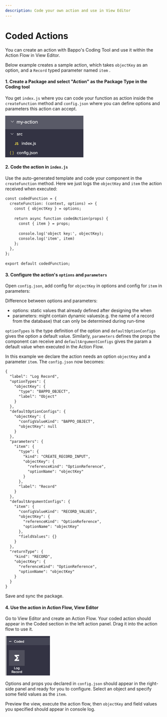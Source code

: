 ```yaml
---
description: Code your own action and use in View Editor
---
```


# Coded Actions

You can create an action with Bappo's Coding Tool and use it within the Action Flow in View Editor. 

Below example creates a sample action, which takes `objectKey` as an option, and a `Record` typed parameter  named `item` .

#### 1. Create a Package and select "Action" as the Package Type in the Coding tool

You get `index.js` where you can code your function as action inside the `createFunction` method and `config.json` where you can define options and parameters this action can accept.

![](../.gitbook/assets/image%20%282%29.png)

#### 2. Code the action in `index.js`

Use the auto-generated template and code your component in the `createFunction` method. Here we just logs the `objectKey` and `item` the action received when executed:  

```text
const codedFunction = {
  createFunction: (context, options) => {
    const { objectKey } = options;

    return async function codedAction(props) {
      const { item } = props;

      console.log('object key:', objectKey);
      console.log('item', item)
    };
  },
};

export default codedFunction;
```

#### 3. Configure the action's `options` and `parameters`

Open `config.json`, add config for `objectKey` in options and config for `item` in parameters:

Difference between options and parameters:

* options: static values that already defined after designing the when
* parameters: might contain dynamic values\(e.g. the name of a record from the database\) that can only be determined during run-time

`optionTypes` is the type definition of the option and `defaultOptionConfigs` gives the option a default value. Similarly, `parameters` defines the props the component can receive and `defaultArgumentConfigs` gives the param a default value when executed in the Action Flow.

In this example we declare the action needs an option `objectKey` and a parameter `item`. The `config.json` now becomes:

```text
{
  "label": "Log Record",
  "optionTypes": {
    "objectKey": {
      "type": "BAPPO_OBJECT",
      "label": "Object"
    }
  },
  "defaultOptionConfigs": {
    "objectKey": {
      "configValueKind": "BAPPO_OBJECT",
      "objectKey": null
    }
  },
  "parameters": {
    "item": {
      "type": {
        "kind": "CREATE_RECORD_INPUT",
        "objectKey": {
          "referenceKind": "OptionReference",
          "optionName": "objectKey"
        }
      },
      "label": "Record"
    }
  },
  "defaultArgumentConfigs": {
    "item": {
      "configValueKind": "RECORD_VALUES",
      "objectKey": {
        "referenceKind": "OptionReference",
        "optionName": "objectKey"
      },
      "fieldValues": {}
    }
  },
  "returnType": {
    "kind": "RECORD",
    "objectKey": {
      "referenceKind": "OptionReference",
      "optionName": "objectKey"
    }
  }
}

```

Save and sync the package.

#### 4. Use the action in Action Flow, View Editor

Go to View Editor and create an Action Flow. Your coded action should appear in the Coded section in the left action panel. Drag it into the action flow to use it.

![coded action panel in Action Flow](../.gitbook/assets/image%20%283%29.png)

Options and props you declared in `config.json` should appear in the right-side panel and ready for you to configure. Select an object and specify some field values as the `item`.

Preview the view, execute the action flow, then `objectKey` and field values you specified should appear in console log.

